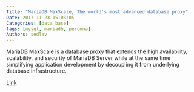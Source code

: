 ```yaml
---
Title: "MariaDB MaxScale, The world's most advanced database proxy"
Date: 2017-11-23 15:08:05
Categories: [data base]
tags: [mysql, mariadb, percona]
Authors: sedlav
---
```


MariaDB MaxScale is a database proxy that extends the high availability, scalability, and security of MariaDB Server while at the same time simplifying application development by decoupling it from underlying database infrastructure.

[Link](https://mariadb.com/products/technology/maxscale)
